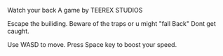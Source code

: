 Watch your back
  A game by TEEREX STUDIOS


Escape the builiding.
Beware of the traps or u might "fall Back"
Dont get caught.

Use WASD to move.
Press Space key to boost your speed.
